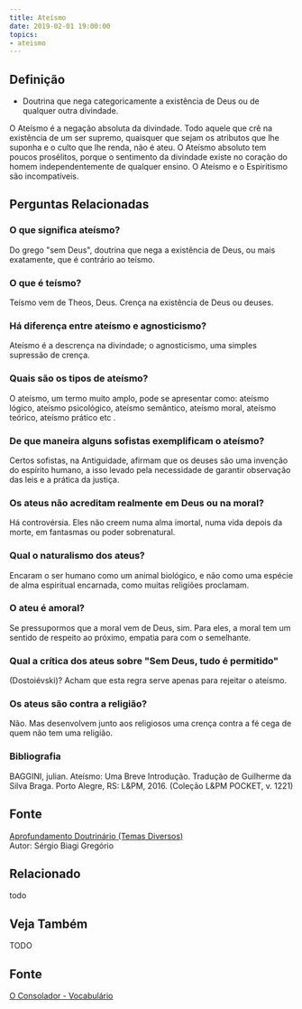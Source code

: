 ```yaml
---
title: Ateísmo
date: 2019-02-01 19:00:00
topics:
- ateismo
---
```


## Definição
* Doutrina que nega categoricamente a existência de Deus ou de qualquer outra divindade.
 
O Ateísmo é a negação absoluta da divindade. Todo aquele que crê na existência
de um ser supremo, quaisquer que sejam os atributos que lhe suponha e o culto
que lhe renda, não é ateu. O Ateísmo absoluto tem poucos prosélitos, porque o
sentimento da divindade existe no coração do homem independentemente de qualquer
ensino. O Ateísmo e o Espiritismo são incompatíveis.



## Perguntas Relacionadas

### O que significa ateísmo?
Do grego "sem Deus", doutrina que nega a existência de Deus, ou mais
exatamente, que é contrário ao teísmo.

### O que é teísmo?
Teísmo vem de Theos, Deus. Crença na existência de Deus ou deuses.

### Há diferença entre ateísmo e agnosticismo?
Ateísmo é a descrença na divindade; o agnosticismo, uma simples
supressão de crença.

### Quais são os tipos de ateísmo?
O ateísmo, um termo muito amplo, pode se apresentar como: ateísmo
lógico, ateísmo psicológico, ateísmo semântico, ateísmo moral, ateísmo
teórico, ateísmo prático etc .

### De que maneira alguns sofistas exemplificam o ateísmo?
Certos sofistas, na Antiguidade, afirmam que os deuses são uma invenção
do espírito humano, a isso levado pela necessidade de garantir
observação das leis e a prática da justiça.

### Os ateus não acreditam realmente em Deus ou na moral?
Há controvérsia. Eles não creem numa alma imortal, numa vida depois da
morte, em fantasmas ou poder sobrenatural.

### Qual o naturalismo dos ateus?
Encaram o ser humano como um animal biológico, e não como uma espécie de
alma espiritual encarnada, como muitas religiões proclamam.

### O ateu é amoral?
Se pressupormos que a moral vem de Deus, sim. Para eles, a moral tem um
sentido de respeito ao próximo, empatia para com o semelhante.

### Qual a crítica dos ateus sobre "Sem Deus, tudo é permitido"
(Dostoiévski)?
Acham que esta regra serve apenas para rejeitar o ateísmo.

### Os ateus são contra a religião?
Não. Mas desenvolvem junto aos religiosos uma crença contra a fé cega de
quem não tem uma religião.


### Bibliografia
BAGGINI, julian. Ateísmo: Uma Breve Introdução. Tradução de Guilherme
da Silva Braga. Porto Alegre, RS: L&PM, 2016. (Coleção L&PM POCKET, v.
1221)

## Fonte
[Aprofundamento Doutrinário (Temas Diversos)](https://sites.google.com/view/aprofundamentodoutrinario/ateísmo)  
Autor: Sérgio Biagi Gregório



## Relacionado
todo

## Veja Também
TODO

## Fonte
[O Consolador - Vocabulário](http://www.oconsolador.com.br/linkfixo/vocabulario/principal.html)
